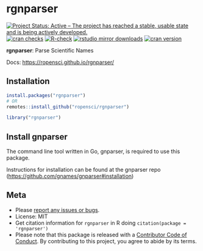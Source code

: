 
# rgnparser

[![Project Status: Active – The project has reached a stable, usable
state and is being actively
developed.](https://www.repostatus.org/badges/latest/active.svg)](https://www.repostatus.org/#active)
[![cran
checks](https://cranchecks.info/badges/worst/rgnparser)](https://cranchecks.info/pkgs/rgnparser)
[![R-check](https://github.com/ropensci/rgnparser/workflows/R-check/badge.svg)](https://github.com/ropensci/rgnparser/actions/)
[![rstudio mirror
downloads](https://cranlogs.r-pkg.org/badges/rgnparser)](https://github.com/r-hub/cranlogs.app)
[![cran
version](https://www.r-pkg.org/badges/version/rgnparser)](https://cran.r-project.org/package=rgnparser)

**rgnparser**: Parse Scientific Names

Docs: <https://ropensci.github.io/rgnparser/>

## Installation

``` r
install.packages("rgnparser")
# OR
remotes::install_github("ropensci/rgnparser")
```

``` r
library("rgnparser")
```

## Install gnparser

The command line tool written in Go, gnparser, is required to use this
package.

Instructions for installation can be found at the gnparser repo
(<https://github.com/gnames/gnparser#installation>)

## Meta

- Please [report any issues or
  bugs](https://github.com/ropensci/rgnparser/issues).
- License: MIT
- Get citation information for `rgnparser` in R doing
  `citation(package = 'rgnparser')`
- Please note that this package is released with a [Contributor Code of
  Conduct](https://ropensci.org/code-of-conduct/). By contributing to
  this project, you agree to abide by its terms.
